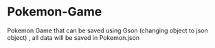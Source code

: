 # Pokemon-Game
Pokemon Game that can be saved using Gson (changing object to json object) , all data will be saved in Pokemon.json
